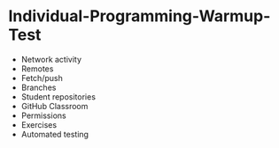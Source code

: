 # Individual-Programming-Warmup-Test

* Network activity
* Remotes
* Fetch/push
* Branches
* Student repositories
* GitHub Classroom
* Permissions
* Exercises
* Automated testing
